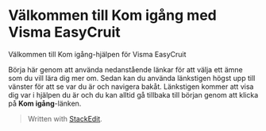 # Välkommen till Kom igång med Visma EasyCruit

Välkommen till Kom igång-hjälpen för Visma EasyCruit

Börja här genom att använda nedanstående länkar för att välja ett ämne som du vill lära dig mer om. Sedan kan du använda länkstigen högst upp till vänster för att se var du är och navigera bakåt. Länkstigen kommer att visa dig var i hjälpen du är och du kan alltid gå tillbaka till början genom att klicka på  **Kom igång**-länken.


> Written with [StackEdit](https://stackedit.io/).
<!--stackedit_data:
eyJoaXN0b3J5IjpbLTE1OTc5MzYxNjRdfQ==
-->